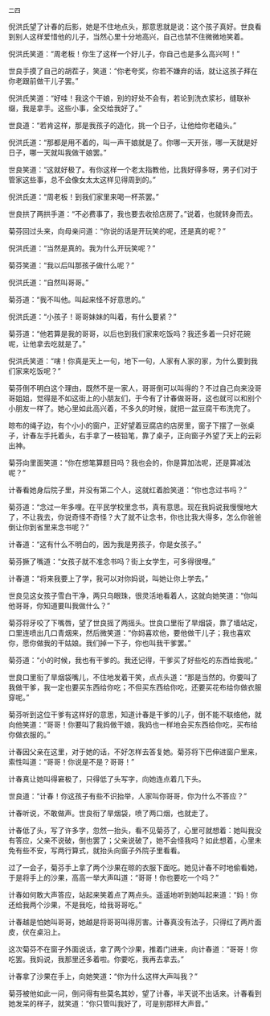     二四 

   倪洪氏望了计春的后影，她是不住地点头，那意思就是说：这个孩子真好。世良看到别人这样爱惜他的儿子，当然心里十分地高兴，自己也禁不住微微地笑着。

   倪洪氏笑道：“周老板！你生了这样一个好儿子，你自己也是多么高兴呵！”

   世良手摸了自己的胡茬子，笑道：“你老夸奖，你若不嫌弃的话，就让这孩子拜在你老跟前做干儿子罢。”

   倪洪氏笑道：“好哇！我这个干娘，别的好处不会有，若论到洗衣浆衫，缝联补缀，我是拿手。这些小事，全交给我好了。”

   世良道：“若肯这样，那是我孩子的造化，挑一个日子，让他给你老磕头。”

   倪洪氏道：“那都是用不着的，叫一声干娘就是了。你哪一天开张，哪一天就是好日子，哪一天就叫我做干娘罢。”

   世良笑道：“这就好极了。有你这样一个老太指教他，比我好得多呀，男子们对于管家这些事，总不会像女太太这样见得周到的。”

   倪洪氏道：“周老板！到我们家里来喝一杯茶罢。”

   世良拱了两拱手道：“不必费事了，我也要去收拾店房了。”说着，也就转身而去。

   菊芬回过头来，向母亲问道：“你说的话是开玩笑的呢，还是真的呢？”

   倪洪氏道：“当然是真的。我为什么开玩笑呢？”

   菊芬笑道：“我以后叫那孩子做什么呢？”

   倪洪氏道：“自然叫哥哥。”

   菊芬道：“我不叫他。叫起来怪不好意思的。”

   倪洪氏道：“小孩子！哥哥妹妹的叫着，有什么要紧？”

   菊芬道：“他若算是我的哥哥，以后也到我们家来吃饭吗？我还多着一只好花碗呢，让他拿去吃就是了。”

   倪洪氏笑道：“嗐！你真是天上一句，地下一句，人家有人家的家，为什么要到我们家来吃饭呢？”

   菊芬倒不明白这个理由，既然不是一家人，哥哥倒可以叫得的？不过自己向来没哥哥姐姐，觉得是不如这街上的小朋友们，于今有了计春做哥哥，这也就可以和别个小朋友一样了。她心里如此高兴着，不多久的时候，就把一盆豆腐干布洗完了。

   晾布的绳子边，有个小小的窗户，正好望着豆腐店的店房里，窗子下摆了一张桌子，计春左手托着头，右手拿了一枝铅笔，靠了桌子，正向窗子外望了天上的云彩出神。

   菊芬向里面笑道：“你在想笔算题目吗？我也会的，你是算加法呢，还是算减法呢？”

   计春看她身后院子里，并没有第二个人，这就红着脸笑道：“你也念过书吗？”

   菊芬道：“念过一年多哩。在平民学校里念书，真有意思。现在我妈说我慢慢地大了，不让我去，你说奇怪不奇怪？大了就不让念书，你也比我大得多，怎么你爸爸倒让你到省里来念书呢？”

   计春道：“这有什么不明白的，因为我是男孩子，你是女孩子。”

   菊芬撅了嘴道：“女孩子就不准念书吗？街上女学生，可多得很哩。”

   计春道：“将来我要上了学，我可以对你妈说，叫她让你上学去。”

   世良见这女孩子雪白干净，两只乌眼珠，很灵活地看着人，这就向她笑道：“你叫他哥哥，你知道要叫我做什么？”

   菊芬将牙咬了下嘴唇，望了世良摇了两摇头。世良口里衔了旱烟袋，靠了墙站定，口里连喷出几口青烟来，然后微笑道：“你妈喜欢他，要他做干儿子；我也喜欢你，愿你做我的干姑娘。我们掉一下子，你也叫我干爹罢。”

   菊芬道：“小的时候，我也有干爹的。我还记得，干爹买了好些吃的东西给我呢。”

   世良口里衔了旱烟袋嘴儿，不住地发着干笑，点点头道：“那是当然的。你要叫了我做干爹，我一定也要买东西给你吃；不但买东西给你吃，还要买花布给你做衣服穿呢。”

   菊芬听到这位干爹有这样好的意思，知道计春是干爹的儿子，倒不能不联络他，就向他笑道：“哥哥！你要叫了我妈做干娘，我妈也一样地会买东西给你吃，买布给你做衣服的。”

   计春因父亲在这里，对于她的话，不好怎样去答复她。菊芬将下巴伸进窗户里来，索性叫道：“哥哥！你说是不是？哥哥！”

   计春真让她叫得窘极了，只得低了头写字，向她连点着几下头。

   世良道：“计春！你这孩子有些不识抬举，人家叫你哥哥，你为什么不答应？”

   计春听说，不敢做声。世良衔了旱烟袋，喷了两口烟，也就走了。

   计春低了头，写了许多字，忽然一抬头，看不见菊芬了，心里可就想着：她叫我没有答应，父亲不说破，倒也罢了；父亲说破了，她不会怪我吗？如此想着，心里未免有些不安，写两行算式，就抬头向窗子外院子里看看。

   过了一会子，菊芬手上拿了两个沙果在晾的衣服下面吃。她见计春不时地偷看她，于是将手上的沙果，高高一举大声叫道：“哥哥！你也要吃一个吗？”

   计春如何敢大声答应，站起来笑着点了两点头。遥遥地听到她叫起来道：“妈！你还给我两个沙果，不是我吃，给我哥哥吃。”

   计春越是怕她叫哥哥，她越是将哥哥叫得厉害。计春真没有法子，只得红了两片面皮，伏在桌沿上。

   这次菊芬不在窗子外面说话，拿了两个沙果，推着门进来，向计春道：“哥哥！你吃罢。我妈说，我那里还多着啦。你要吃，我再去拿去。”

   计春拿了沙果在手上，向她笑道：“你为什么这样大声叫我？”

   菊芬被他如此一问，倒问得有些莫名其妙，望了计春，半天说不出话来。计春看到她发呆的样子，就笑道：“你只管叫我好了，可是别那样大声音。”

